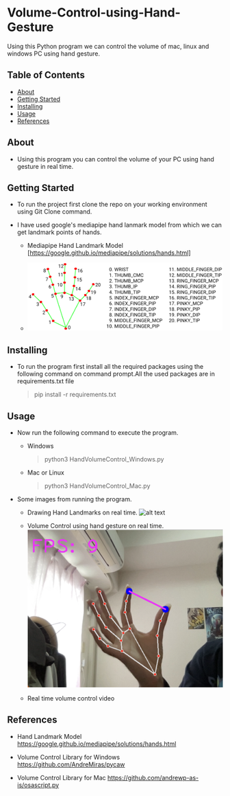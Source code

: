 # Volume-Control-using-Hand-Gesture
Using this Python program we can control the volume of mac, linux and windows PC using hand gesture.

## Table of Contents
- [About](#about)
- [Getting Started](#getting_started)
- [Installing](#installing)
- [Usage](#usage)
- [References](#references)

## About
- Using this program you can control the volume of your PC using hand gesture in real time.

## Getting Started
- To run the project first clone the repo on your working environment using Git Clone command.

- I have used google's mediapipe hand lanmark model from which we can get landmark points of hands.

    - Mediapipe Hand Landmark Model [https://google.github.io/mediapipe/solutions/hands.html]

    - ![alt text](Images/hand_landmarks_points_definition.png)


## Installing
- To run the program first install all the required packages using the following command on command prompt.All the used packages are in requirements.txt file
   > pip install -r requirements.txt

## Usage
- Now run the following command to execute the program.
    - Windows
        > python3 HandVolumeControl_Windows.py
    - Mac or Linux
        > python3 HandVolumeControl_Mac.py

-  Some images from running the program.

    - Drawing Hand Landmarks on real time.
      ![alt text](Images/Hands-Landmarks-Drawn.png)
    
    - Volume Control using hand gesture on real time.
      ![alt text](Images/Volume-Control-Line.png)
    
    - Real time volume control video


## References

- Hand Landmark Model https://google.github.io/mediapipe/solutions/hands.html

- Volume Control Library for Windows https://github.com/AndreMiras/pycaw

- Volume Control Library for Mac https://github.com/andrewp-as-is/osascript.py